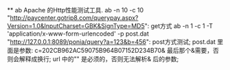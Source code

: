 ** ab
   Apache 的Http性能测试工具.
   ab -n 10 -c 10 "http://paycenter.gotrip8.com/querypay.aspx?Version=1.0&InputCharset=GBK&SignType=MD5": get方式
   ab -n 1 -c 1 -T 'application/x-www-form-urlencoded' -p post.dat "http://127.0.0.1:8089/ponia/query?a=123&b=456": post方式测试;  post.dat 里面是参数: c=202CB962AC59075B964B07152D234B70&      最后那个&需要，否则会解释成换行; url 中的"" 是必须的，否则无法解析& 后的参数; 
